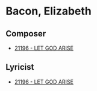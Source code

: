 # Bacon, Elizabeth

## Composer

- [21196 - LET GOD ARISE](/hymns/21196.md)

## Lyricist

- [21196 - LET GOD ARISE](/hymns/21196.md)

